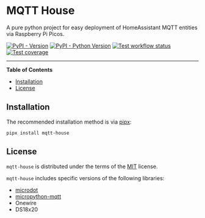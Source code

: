 # MQTT House

A pure python project for easy deployment of HomeAssistant MQTT entities via Raspberry Pi Picos.

[![PyPI - Version](https://img.shields.io/pypi/v/mqtt-house.svg)](https://pypi.org/project/mqtt-house)
[![PyPI - Python Version](https://img.shields.io/pypi/pyversions/mqtt-house.svg)](https://pypi.org/project/mqtt-house)
[![Test workflow status](https://github.com/scmmmh/mqtt-house/actions/workflows/tests.yml/badge.svg)](https://github.com/scmmmh/mqtt-house/actions/workflows/tests.yml)
[![Test coverage](https://img.shields.io/endpoint?url=https://gist.githubusercontent.com/scmmmh/5d987fef5ad47e17d68138644e5331b5/raw/coverage.json)](https://github.com/scmmmh/mqtt-house/actions/workflows/tests.yml)

-----

**Table of Contents**

- [Installation](#installation)
- [License](#license)

## Installation

The recommended installation method is via [pipx](https://github.com/pypa/pipx):

```console
pipx install mqtt-house
```

## License

`mqtt-house` is distributed under the terms of the [MIT](https://spdx.org/licenses/MIT.html) license.

`mqtt-house` includes specific versions of the following libraries:

* [microdot](https://github.com/miguelgrinberg/microdot)
* [micropython-mqtt](https://github.com/peterhinch/micropython-mqtt)
* Onewire
* DS18x20
